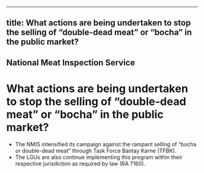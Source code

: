 --- 
 title: What actions are being undertaken to stop the selling of “double-dead meat” or “bocha” in the public market?
 ---

## National Meat Inspection Service

# What actions are being undertaken to stop the selling of “double-dead meat” or “bocha” in the public market?


 - The NMIS intensified its campaign against the rampant selling of “bocha or double-dead meat” through Task Force Bantay Karne (TFBK).  
 - The LGUs are also continue implementing this program within their respective jurisdiction as required by law (RA 7160).
